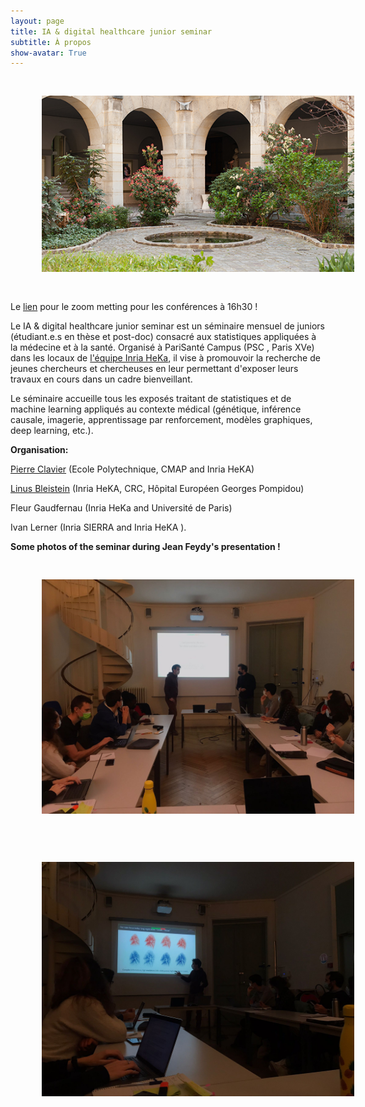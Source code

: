 ```yaml
---
layout: page
title: IA & digital healthcare junior seminar
subtitle: À propos
show-avatar: True
---
```


<p align="center">
 <img style="float: center;" src="/assets/img/cordeliers.jpg" width="500" hspace="50" vspace="30">
</p>


Le [lien](https://u-paris.zoom.us/rec/share/VA5e9HtsSC4YFsi8y8cTs0ZJFXiHmqPQZBnid-MuBhUSfRVs8xsnr-8qEnuJ4l0.tWTLL9PrYfTn3WjD) pour le zoom metting pour les conférences à 16h30 ! 


Le IA & digital healthcare junior seminar est un séminaire mensuel de juniors (étudiant.e.s en thèse et post-doc) consacré aux statistiques appliquées à la médecine et à la santé. Organisé à PariSanté Campus  (PSC , Paris XVe) dans les locaux de 
<a href="https://team.inria.fr/heka/fr/">l'équipe Inria HeKa</a>, il vise à promouvoir la recherche de jeunes chercheurs et chercheuses en leur permettant d'exposer leurs travaux en cours dans un cadre bienveillant.

Le séminaire accueille tous les exposés traitant de statistiques et de machine learning appliqués au contexte médical (génétique, inférence causale, imagerie, apprentissage par renforcement, modèles graphiques, deep learning, etc.). 

**Organisation:**

[Pierre Clavier](https://pierreclavier.github.io/aboutme/) (Ecole Polytechnique, CMAP and Inria HeKA)  

[Linus Bleistein](https://linusbleistein.github.io/) (Inria HeKA, CRC, Hôpital Européen Georges Pompidou)

Fleur Gaudfernau (Inria HeKa and Université de Paris)

Ivan Lerner (Inria SIERRA and Inria HeKA ).


 **Some photos of the seminar during Jean Feydy's presentation !**



<p align="center">
 <img style="float: center;" src="/assets/img/photo_seminaire.jpeg" width="500" hspace="50" vspace="30">
</p>


<p align="center">
 <img style="float: center;" src="/assets/img/seminaire2.jpeg" width="500" hspace="50" vspace="30">
</p>
